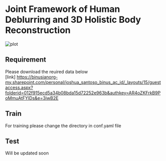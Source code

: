 # Joint Framework of Human Deblurring and 3D Holistic Body Reconstruction

![plot](https://github.com/joshuajano/joint_framework/blob/main/TrainDeb2.png)
## Requirement
Please download the reuired data below \
[link] https://binusianorg-my.sharepoint.com/personal/joshua_santoso_binus_ac_id/_layouts/15/guestaccess.aspx?folderid=012f915ecd5a34b08bda15d72252e963b&authkey=AR4oZKFrkB9PoMmuAtFYIDs&e=3iwB2E

## Train
For training please change the directory in conf.yaml file


## Test
Will be updated soon
